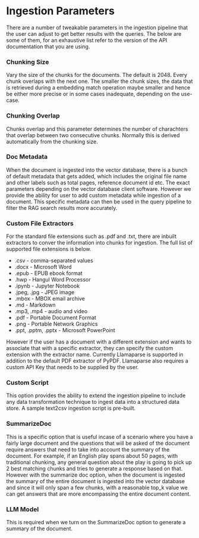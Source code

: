 # Ingestion Parameters

There are a number of tweakable parameters in the ingestion pipeline that the user can adjust to get better results with the queries. The below are some of them, for an exhaustive list refer to the version of the API documentation that you are using.

### Chunking Size

Vary the size of the chunks for the documents. The default is 2048. Every chunk overlaps with the next one. The smaller the chunk sizes, the data that is retrieved during a embedding match operation maybe smaller and hence be either more precise or in some cases inadequate, depending on the use-case.

### Chunking Overlap

Chunks overlap and this parameter determines the number of charachters that overlap between two consecutive chunks. Normally this is derived automatically from the chunking size. 

### Doc Metadata

When the document is ingested into the vector database, there is a bunch of default metadata that gets added, which includes the original file name and other labels such as total pages, reference document id etc. The exact parameters depending on the vector database client software. However we provide the ability for user to add custom metadata while ingestion of a document. This specific metadata can then be used in the query pipeline to filter the RAG search results more accurately. 

### Custom File Extractors

For the standard file extensions such as .pdf and .txt, there are inbuilt extractors to conver the information into chunks for ingestion. The full list of supported file extensions is below.

- .csv - comma-separated values
- .docx - Microsoft Word
- .epub - EPUB ebook format
- .hwp - Hangul Word Processor
- .ipynb - Jupyter Notebook
- .jpeg, .jpg - JPEG image
- .mbox - MBOX email archive
- .md - Markdown
- .mp3, .mp4 - audio and video
- .pdf - Portable Document Format
- .png - Portable Network Graphics
- .ppt, .pptm, .pptx - Microsoft PowerPoint

However if the user has a document with a different extension and wants to associate that with a specific extractor, they can specify the custom extension with the extractor name. Currently Llamaparse is supported in addition to the default PDF extractor of PyPDF. Llamaparse also requires a custom API Key that needs to be supplied by the user. 

### Custom Script

This option provides the ability to extend the ingestion pipeline to include any data transformation technique to ingest data into a structured data store. A sample text2csv ingestion script is pre-built. 

### SummarizeDoc

This is a specific option that is useful incase of a scenario where you have a fairly large document and the questions that will be asked of the document require answers that need to take into account the summary of the document. For example, if an English play spans about 50 pages, with traditional chunking, any general question about the play is going to pick up 2 best matching chunks and tries to generate a response based on that. However with the summarize doc option, when the document is ingested the summary of the entire document is ingested into the vector database and since it will only span a few chunks, with a reasonable top_k value we can get answers that are more encompassing the entire document content. 

### LLM Model

This is required when we turn on the SummarizeDoc option to generate a summary of the document.
